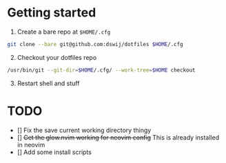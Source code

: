 # Getting started

1. Create a bare repo at `$HOME/.cfg`
```sh 
git clone --bare git@github.com:dswij/dotfiles $HOME/.cfg
```

2. Checkout your dotfiles repo
```sh
/usr/bin/git --git-dir=$HOME/.cfg/ --work-tree=$HOME checkout
```

3. Restart shell and stuff

# TODO

- [] Fix the save current working directory thingy
- [] ~~Get the glow.nvim working for neovim config~~ This is already installed in neovim
- [] Add some install scripts
